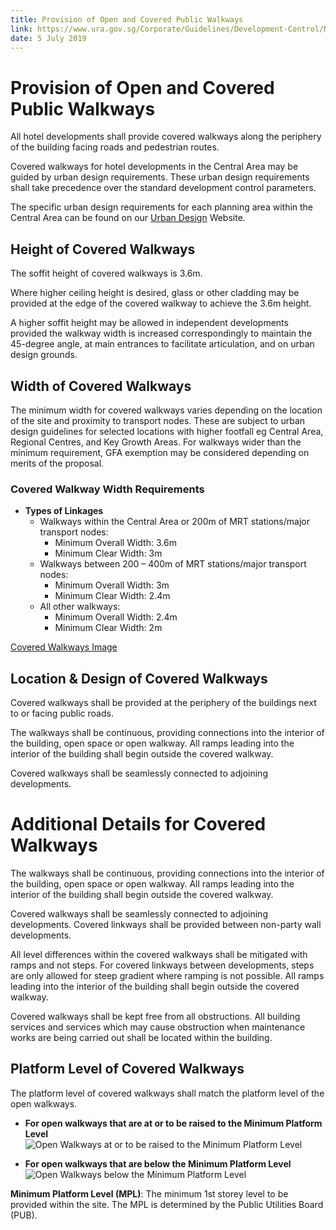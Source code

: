 ```yaml
---
title: Provision of Open and Covered Public Walkways
link: https://www.ura.gov.sg/Corporate/Guidelines/Development-Control/Non-Residential/Hotel/Covered-Walkways
date: 5 July 2019
---
```


# Provision of Open and Covered Public Walkways

All hotel developments shall provide covered walkways along the periphery of the building facing roads and pedestrian routes.

Covered walkways for hotel developments in the Central Area may be guided by urban design requirements. These urban design requirements shall take precedence over the standard development control parameters.

The specific urban design requirements for each planning area within the Central Area can be found on our [Urban Design](https://www.ura.gov.sg/Corporate/Guidelines/Urban-Design) Website.

## Height of Covered Walkways

The soffit height of covered walkways is 3.6m.

Where higher ceiling height is desired, glass or other cladding may be provided at the edge of the covered walkway to achieve the 3.6m height.

A higher soffit height may be allowed in independent developments provided the walkway width is increased correspondingly to maintain the 45-degree angle, at main entrances to facilitate articulation, and on urban design grounds.

## Width of Covered Walkways

The minimum width for covered walkways varies depending on the location of the site and proximity to transport nodes. These are subject to urban design guidelines for selected locations with higher footfall eg Central Area, Regional Centres, and Key Growth Areas. For walkways wider than the minimum requirement, GFA exemption may be considered depending on merits of the proposal.

### Covered Walkway Width Requirements

- **Types of Linkages**  
  - Walkways within the Central Area or 200m of MRT stations/major transport nodes:
    - Minimum Overall Width: 3.6m  
    - Minimum Clear Width: 3m
  - Walkways between 200 – 400m of MRT stations/major transport nodes:
    - Minimum Overall Width: 3m  
    - Minimum Clear Width: 2.4m
  - All other walkways:
    - Minimum Overall Width: 2.4m  
    - Minimum Clear Width: 2m

[Covered Walkways Image](https://www.ura.gov.sg/-/media/Corporate/Guidelines/Development-control/Commercial/C20_Covered_Walkways.jpg?h=100%25&w=100%25)

## Location & Design of Covered Walkways

Covered walkways shall be provided at the periphery of the buildings next to or facing public roads.

The walkways shall be continuous, providing connections into the interior of the building, open space or open walkway. All ramps leading into the interior of the building shall begin outside the covered walkway.

Covered walkways shall be seamlessly connected to adjoining developments.

# Additional Details for Covered Walkways

The walkways shall be continuous, providing connections into the interior of the building, open space or open walkway. All ramps leading into the interior of the building shall begin outside the covered walkway.

Covered walkways shall be seamlessly connected to adjoining developments. Covered linkways shall be provided between non-party wall developments.

All level differences within the covered walkways shall be mitigated with ramps and not steps. For covered linkways between developments, steps are only allowed for steep gradient where ramping is not possible. All ramps leading into the interior of the building shall begin outside the covered walkway.

Covered walkways shall be kept free from all obstructions. All building services and services which may cause obstruction when maintenance works are being carried out shall be located within the building.

## Platform Level of Covered Walkways

The platform level of covered walkways shall match the platform level of the open walkways.

- **For open walkways that are at or to be raised to the Minimum Platform Level**
  ![Open Walkways at or to be raised to the Minimum Platform Level](https://www.ura.gov.sg/-/media/Corporate/Guidelines/Development-control/Commercial/C11_Covered_Walkways_MPL_A.jpg?h=100%25&w=100%25)

- **For open walkways that are below the Minimum Platform Level**
  ![Open Walkways below the Minimum Platform Level](https://www.ura.gov.sg/-/media/Corporate/Guidelines/Development-control/Commercial/C12_Covered_Walkways_MPL_B.jpg?h=100%25&w=100%25)

**Minimum Platform Level (MPL)**: The minimum 1st storey level to be provided within the site. The MPL is determined by the Public Utilities Board (PUB).


